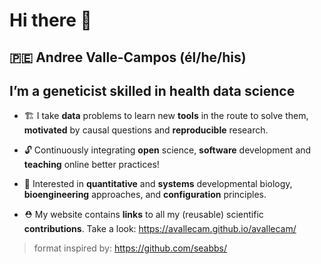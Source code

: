# Hi there 👋

## 🇵🇪 **Andree Valle-Campos** (él/he/his)

## I’m a geneticist skilled in health data science

- 🏗️ I take **data** problems to learn new **tools** in the route to solve
them, **motivated** by causal questions and **reproducible** research.
<!-- create -->
<!-- reproducible workflows and FAIR principles, reusable software -->
<!-- discussing their interpretation and implications. -->
<!-- satisfy my **own** expectations, and **motivate** myself :) -->

- 🔓 Continuously integrating **open** science, **software** development
and **teaching** online better practices! <!-- from its *design* -->
<!-- **healthy** work habits -->

- 🌱 Interested in **quantitative** and **systems** developmental biology,
**bioengineering** approaches, and **configuration** principles.
<!-- 🌱 Interested in **quantitative** systems biology, **developmental** bioengineering, **signaling** and living matter **configuration** principles.  -->

- ⛑️ My website contains **links** to all my (reusable) scientific
**contributions**. Take a look: https://avallecam.github.io/avallecam/

> format inspired by: https://github.com/seabbs/
